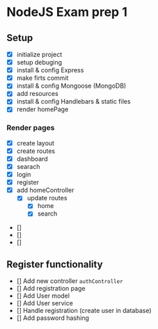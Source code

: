 # NodeJS Exam prep 1

## Setup

- [x] initialize project
- [x] setup debuging
- [x] install & config Express
- [x] make firts commit
- [x] install & config Mongoose (MongoDB)
- [x] add resources
- [x] install & config Handlebars & static files
- [x] render homePage

### Render pages

- [x] create layout
- [x] create routes
- [x] dashboard
- [x] searach
- [x] login
- [x] register
- [x] add homeController
  - [x] update routes
    - [x] home
    - [x] search
- []
- []
- []

## Register functionality

- [] Add new controller `authController`
- [] Add registration page
- [] Add User model
- [] Add User service
- [] Handle registration (create user in database)
- [] Add password hashing
